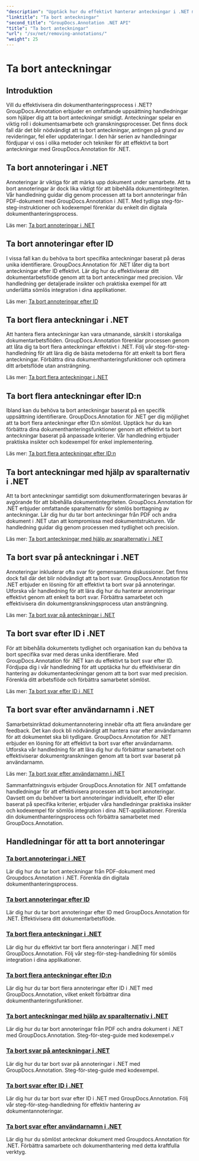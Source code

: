 ```yaml
---
"description": "Upptäck hur du effektivt hanterar anteckningar i .NET med GroupDocs.Annotation-handledningar. Effektivisera ditt dokumentarbetsflöde och förbättra samarbetet sömlöst."
"linktitle": "Ta bort anteckningar"
"second_title": "GroupDocs.Annotation .NET API"
"title": "Ta bort anteckningar"
"url": "/sv/net/removing-annotations/"
"weight": 25
---
```


# Ta bort anteckningar

## Introduktion

Vill du effektivisera din dokumenthanteringsprocess i .NET? GroupDocs.Annotation erbjuder en omfattande uppsättning handledningar som hjälper dig att ta bort anteckningar smidigt. Anteckningar spelar en viktig roll i dokumentsamarbete och granskningsprocesser. Det finns dock fall där det blir nödvändigt att ta bort anteckningar, antingen på grund av revideringar, fel eller uppdateringar. I den här serien av handledningar fördjupar vi oss i olika metoder och tekniker för att effektivt ta bort anteckningar med GroupDocs.Annotation för .NET.

## Ta bort annoteringar i .NET
Annoteringar är viktiga för att märka upp dokument under samarbete. Att ta bort annoteringar är dock lika viktigt för att bibehålla dokumentintegriteten. Vår handledning guidar dig genom processen att ta bort annoteringar från PDF-dokument med GroupDocs.Annotation i .NET. Med tydliga steg-för-steg-instruktioner och kodexempel förenklar du enkelt din digitala dokumenthanteringsprocess.

Läs mer: [Ta bort annoteringar i .NET](./remove-annotations/)

## Ta bort annoteringar efter ID
I vissa fall kan du behöva ta bort specifika anteckningar baserat på deras unika identifierare. GroupDocs.Annotation för .NET låter dig ta bort anteckningar efter ID effektivt. Lär dig hur du effektiviserar ditt dokumentarbetsflöde genom att ta bort anteckningar med precision. Vår handledning ger detaljerade insikter och praktiska exempel för att underlätta sömlös integration i dina applikationer.

Läs mer: [Ta bort annoteringar efter ID](./remove-annotations-by-id/)

## Ta bort flera anteckningar i .NET
Att hantera flera anteckningar kan vara utmanande, särskilt i storskaliga dokumentarbetsflöden. GroupDocs.Annotation förenklar processen genom att låta dig ta bort flera anteckningar effektivt i .NET. Följ vår steg-för-steg-handledning för att lära dig de bästa metoderna för att enkelt ta bort flera anteckningar. Förbättra dina dokumenthanteringsfunktioner och optimera ditt arbetsflöde utan ansträngning.

Läs mer: [Ta bort flera anteckningar i .NET](./remove-multiple-annotations/)

## Ta bort flera anteckningar efter ID:n
Ibland kan du behöva ta bort anteckningar baserat på en specifik uppsättning identifierare. GroupDocs.Annotation för .NET ger dig möjlighet att ta bort flera anteckningar efter ID:n sömlöst. Upptäck hur du kan förbättra dina dokumenthanteringsfunktioner genom att effektivt ta bort anteckningar baserat på anpassade kriterier. Vår handledning erbjuder praktiska insikter och kodexempel för enkel implementering.

Läs mer: [Ta bort flera anteckningar efter ID:n](./remove-multiple-annotations-by-ids/)

## Ta bort anteckningar med hjälp av sparalternativ i .NET
Att ta bort anteckningar samtidigt som dokumentformateringen bevaras är avgörande för att bibehålla dokumentintegriteten. GroupDocs.Annotation för .NET erbjuder omfattande sparalternativ för sömlös borttagning av anteckningar. Lär dig hur du tar bort anteckningar från PDF och andra dokument i .NET utan att kompromissa med dokumentstrukturen. Vår handledning guidar dig genom processen med tydlighet och precision.

Läs mer: [Ta bort anteckningar med hjälp av sparalternativ i .NET](./remove-annotations-using-save-options/)

## Ta bort svar på anteckningar i .NET
Annoteringar inkluderar ofta svar för gemensamma diskussioner. Det finns dock fall där det blir nödvändigt att ta bort svar. GroupDocs.Annotation för .NET erbjuder en lösning för att effektivt ta bort svar på annoteringar. Utforska vår handledning för att lära dig hur du hanterar annoteringar effektivt genom att enkelt ta bort svar. Förbättra samarbetet och effektivisera din dokumentgranskningsprocess utan ansträngning.

Läs mer: [Ta bort svar på anteckningar i .NET](./remove-replies-to-annotations/)

## Ta bort svar efter ID i .NET
För att bibehålla dokumentets tydlighet och organisation kan du behöva ta bort specifika svar med deras unika identifierare. Med GroupDocs.Annotation för .NET kan du effektivt ta bort svar efter ID. Fördjupa dig i vår handledning för att upptäcka hur du effektiviserar din hantering av dokumentanteckningar genom att ta bort svar med precision. Förenkla ditt arbetsflöde och förbättra samarbetet sömlöst.

Läs mer: [Ta bort svar efter ID i .NET](./remove-replies-by-id/)

## Ta bort svar efter användarnamn i .NET
Samarbetsinriktad dokumentannotering innebär ofta att flera användare ger feedback. Det kan dock bli nödvändigt att hantera svar efter användarnamn för att dokumentet ska bli tydligare. GroupDocs.Annotation för .NET erbjuder en lösning för att effektivt ta bort svar efter användarnamn. Utforska vår handledning för att lära dig hur du förbättrar samarbetet och effektiviserar dokumentgranskningen genom att ta bort svar baserat på användarnamn.

Läs mer: [Ta bort svar efter användarnamn i .NET](./remove-replies-by-username/)

Sammanfattningsvis erbjuder GroupDocs.Annotation för .NET omfattande handledningar för att effektivisera processen att ta bort annoteringar. Oavsett om du behöver ta bort annoteringar individuellt, efter ID eller baserat på specifika kriterier, erbjuder våra handledningar praktiska insikter och kodexempel för sömlös integration i dina .NET-applikationer. Förenkla din dokumenthanteringsprocess och förbättra samarbetet med GroupDocs.Annotation.
## Handledningar för att ta bort annoteringar
### [Ta bort annoteringar i .NET](./remove-annotations/)
Lär dig hur du tar bort anteckningar från PDF-dokument med Groupdocs.Annotation i .NET. Förenkla din digitala dokumenthanteringsprocess.
### [Ta bort annoteringar efter ID](./remove-annotations-by-id/)
Lär dig hur du tar bort annoteringar efter ID med GroupDocs.Annotation för .NET. Effektivisera ditt dokumentarbetsflöde.
### [Ta bort flera anteckningar i .NET](./remove-multiple-annotations/)
Lär dig hur du effektivt tar bort flera annoteringar i .NET med GroupDocs.Annotation. Följ vår steg-för-steg-handledning för sömlös integration i dina applikationer.
### [Ta bort flera anteckningar efter ID:n](./remove-multiple-annotations-by-ids/)
Lär dig hur du tar bort flera annoteringar efter ID i .NET med GroupDocs.Annotation, vilket enkelt förbättrar dina dokumenthanteringsfunktioner.
### [Ta bort anteckningar med hjälp av sparalternativ i .NET](./remove-annotations-using-save-options/)
Lär dig hur du tar bort annoteringar från PDF och andra dokument i .NET med GroupDocs.Annotation. Steg-för-steg-guide med kodexempel.v
### [Ta bort svar på anteckningar i .NET](./remove-replies-to-annotations/)
Lär dig hur du tar bort svar på annoteringar i .NET med GroupDocs.Annotation. Steg-för-steg-guide med kodexempel.
### [Ta bort svar efter ID i .NET](./remove-replies-by-id/)
Lär dig hur du tar bort svar efter ID i .NET med GroupDocs.Annotation. Följ vår steg-för-steg-handledning för effektiv hantering av dokumentannoteringar.
### [Ta bort svar efter användarnamn i .NET](./remove-replies-by-username/)
Lär dig hur du sömlöst antecknar dokument med Groupdocs.Annotation för .NET. Förbättra samarbete och dokumenthantering med detta kraftfulla verktyg.